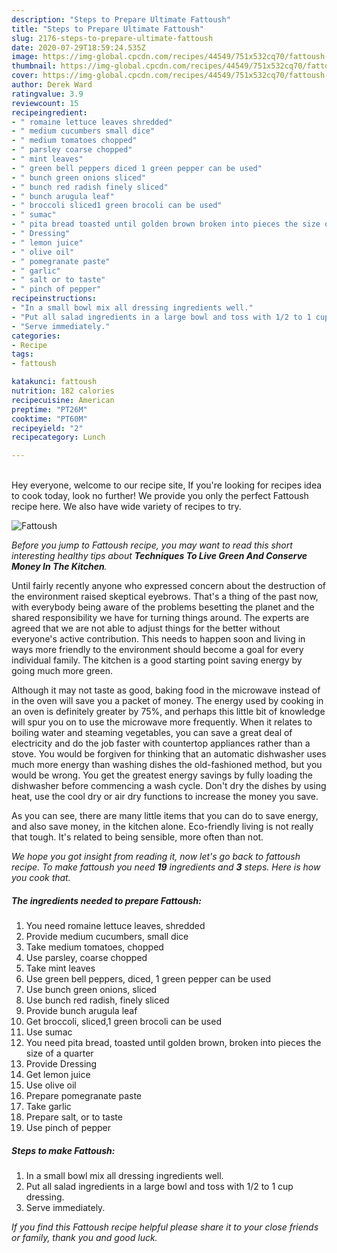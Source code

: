 ```yaml
---
description: "Steps to Prepare Ultimate Fattoush"
title: "Steps to Prepare Ultimate Fattoush"
slug: 2176-steps-to-prepare-ultimate-fattoush
date: 2020-07-29T18:59:24.535Z
image: https://img-global.cpcdn.com/recipes/44549/751x532cq70/fattoush-recipe-main-photo.jpg
thumbnail: https://img-global.cpcdn.com/recipes/44549/751x532cq70/fattoush-recipe-main-photo.jpg
cover: https://img-global.cpcdn.com/recipes/44549/751x532cq70/fattoush-recipe-main-photo.jpg
author: Derek Ward
ratingvalue: 3.9
reviewcount: 15
recipeingredient:
- " romaine lettuce leaves shredded"
- " medium cucumbers small dice"
- " medium tomatoes chopped"
- " parsley coarse chopped"
- " mint leaves"
- " green bell peppers diced 1 green pepper can be used"
- " bunch green onions sliced"
- " bunch red radish finely sliced"
- " bunch arugula leaf"
- " broccoli sliced1 green brocoli can be used"
- " sumac"
- " pita bread toasted until golden brown broken into pieces the size of a quarter"
- " Dressing"
- " lemon juice"
- " olive oil"
- " pomegranate paste"
- " garlic"
- " salt or to taste"
- " pinch of pepper"
recipeinstructions:
- "In a small bowl mix all dressing ingredients well."
- "Put all salad ingredients in a large bowl and toss with 1/2 to 1 cup dressing."
- "Serve immediately."
categories:
- Recipe
tags:
- fattoush

katakunci: fattoush 
nutrition: 182 calories
recipecuisine: American
preptime: "PT26M"
cooktime: "PT60M"
recipeyield: "2"
recipecategory: Lunch

---
```

<br>
Hey everyone, welcome to our recipe site, If you're looking for recipes idea to cook today, look no further! We provide you only the perfect Fattoush recipe here. We also have wide variety of recipes to try.
<br>


![Fattoush](https://img-global.cpcdn.com/recipes/44549/751x532cq70/fattoush-recipe-main-photo.jpg)

<i>Before you jump to Fattoush recipe, you may want to read this short interesting healthy tips about 
<strong>Techniques To Live Green And Conserve Money In The Kitchen</strong>.</i>
</br>

Until fairly recently anyone who expressed concern about the destruction of the environment raised skeptical eyebrows. That's a thing of the past now, with everybody being aware of the problems besetting the planet and the shared responsibility we have for turning things around. The experts are agreed that we are not able to adjust things for the better without everyone's active contribution. This needs to happen soon and living in ways more friendly to the environment should become a goal for every individual family. The kitchen is a good starting point saving energy by going much more green.

Although it may not taste as good, baking food in the microwave instead of in the oven will save you a packet of money. The energy used by cooking in an oven is definitely greater by 75%, and perhaps this little bit of knowledge will spur you on to use the microwave more frequently. When it relates to boiling water and steaming vegetables, you can save a great deal of electricity and do the job faster with countertop appliances rather than a stove. You would be forgiven for thinking that an automatic dishwasher uses much more energy than washing dishes the old-fashioned method, but you would be wrong. You get the greatest energy savings by fully loading the dishwasher before commencing a wash cycle. Don't dry the dishes by using heat, use the cool dry or air dry functions to increase the money you save.

As you can see, there are many little items that you can do to save energy, and also save money, in the kitchen alone. Eco-friendly living is not really that tough. It's related to being sensible, more often than not.


<i>We hope you got insight from reading it, now let's go back to fattoush recipe. To make fattoush you need <strong>19</strong> ingredients and <strong>3</strong> steps. Here is how you cook that.
</i>

##### The ingredients needed to prepare Fattoush:

1. You need  romaine lettuce leaves, shredded
1. Provide  medium cucumbers, small dice
1. Take  medium tomatoes, chopped
1. Use  parsley, coarse chopped
1. Take  mint leaves
1. Use  green bell peppers, diced, 1 green pepper can be used
1. Use  bunch green onions, sliced
1. Use  bunch red radish, finely sliced
1. Provide  bunch arugula leaf
1. Get  broccoli, sliced,1 green brocoli can be used
1. Use  sumac
1. You need  pita bread, toasted until golden brown, broken into pieces the size of a quarter
1. Provide  Dressing
1. Get  lemon juice
1. Use  olive oil
1. Prepare  pomegranate paste
1. Take  garlic
1. Prepare  salt, or to taste
1. Use  pinch of pepper


##### Steps to make Fattoush:

1. In a small bowl mix all dressing ingredients well.
1. Put all salad ingredients in a large bowl and toss with 1/2 to 1 cup dressing.
1. Serve immediately.


<i>If you find this Fattoush recipe helpful please share it to your close friends or family, thank you and good luck.</i>

